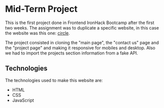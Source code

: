 # Mid-Term Project

This is the first project done in Frontend IronHack Bootcamp after the first two weeks. The assignment was to duplicate a specific website, in this case the website was this one: [circle](https://circle-agency-35d27e.webflow.io/).

The project consisted in cloning the "main page", the "contact us" page and the "project page" and making it responsive for mobiles and desktop. Also we had to import the projects section information from a fake API.

## Technologies

The technologies used to make this website are:

- HTML
- CSS
- JavaScript
